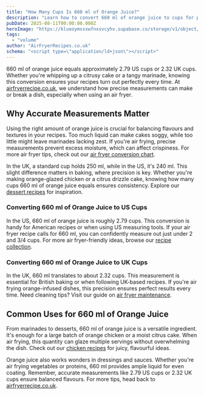 ```yaml
---
title: "How Many Cups Is 660 ml of Orange Juice?"
description: "Learn how to convert 660 ml of orange juice to cups for perfect recipes every time. Includes UK & US measurements for baking and cooking."
pubDate: 2025-08-11T00:00:00.000Z
heroImage: "https://klueoymssxwfnxsvcyhv.supabase.co/storage/v1/object/public/md/how-many-cups-is-660-ml-of-orange-juice-9df73165.webp"
tags:
  - "volume"
author: "AirFryerRecipes.co.uk"
schema: "<script type=\"application/ld+json\"></script>"
---
```


<p>660 ml of orange juice equals approximately 2.79 US cups or 2.32 UK cups. Whether you're whipping up a citrusy cake or a tangy marinade, knowing this conversion ensures your recipes turn out perfectly every time. At <a href=https://www.airfryerrecipe.co.uk>airfryerrecipe.co.uk</a>, we understand how precise measurements can make or break a dish, especially when using an air fryer.</p>

<h2>Why Accurate Measurements Matter</h2>
<p>Using the right amount of orange juice is crucial for balancing flavours and textures in your recipes. Too much liquid can make cakes soggy, while too little might leave marinades lacking zest. If you're air frying, precise measurements prevent excess moisture, which can affect crispiness. For more air fryer tips, check out our <a href=https://www.airfryerrecipe.co.uk/air-fryer-conversion-chart>air fryer conversion chart</a>.</p>
<p>In the UK, a standard cup holds 250 ml, while in the US, it's 240 ml. This slight difference matters in baking, where precision is key. Whether you're making orange-glazed chicken or a citrus drizzle cake, knowing how many cups 660 ml of orange juice equals ensures consistency. Explore our <a href=https://www.airfryerrecipe.co.uk/recipe-category/dessert>dessert recipes</a> for inspiration.</p>

<h3>Converting 660 ml of Orange Juice to US Cups</h3>
<p>In the US, 660 ml of orange juice is roughly 2.79 cups. This conversion is handy for American recipes or when using US measuring tools. If your air fryer recipe calls for 660 ml, you can confidently measure out just under 2 and 3/4 cups. For more air fryer-friendly ideas, browse our <a href=https://www.airfryerrecipe.co.uk/recipes>recipe collection</a>.</p>

<h3>Converting 660 ml of Orange Juice to UK Cups</h3>
<p>In the UK, 660 ml translates to about 2.32 cups. This measurement is essential for British baking or when following UK-based recipes. If you're air frying orange-infused dishes, this precision ensures perfect results every time. Need cleaning tips? Visit our guide on <a href=https://www.airfryerrecipe.co.uk/air-fryer-cleaner>air fryer maintenance</a>.</p>

<h2>Common Uses for 660 ml of Orange Juice</h2>
<p>From marinades to desserts, 660 ml of orange juice is a versatile ingredient. It's enough for a large batch of orange chicken or a moist citrus cake. When air frying, this quantity can glaze multiple servings without overwhelming the dish. Check out our <a href=https://www.airfryerrecipe.co.uk/recipe-category/chicken>chicken recipes</a> for juicy, flavourful ideas.</p>
<p>Orange juice also works wonders in dressings and sauces. Whether you're air frying vegetables or proteins, 660 ml provides ample liquid for even coating. Remember, accurate measurements like 2.79 US cups or 2.32 UK cups ensure balanced flavours. For more tips, head back to <a href=https://www.airfryerrecipe.co.uk>airfryerrecipe.co.uk</a>.</p>